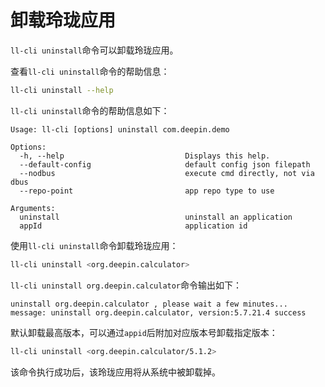 # 卸载玲珑应用

`ll-cli uninstall`命令可以卸载玲珑应用。

查看`ll-cli uninstall`命令的帮助信息：

```bash
ll-cli uninstall --help
```

`ll-cli uninstall`命令的帮助信息如下：

```text
Usage: ll-cli [options] uninstall com.deepin.demo

Options:
  -h, --help                           Displays this help.
  --default-config                     default config json filepath
  --nodbus                             execute cmd directly, not via dbus
  --repo-point                         app repo type to use

Arguments:
  uninstall                            uninstall an application
  appId                                application id
```

使用`ll-cli uninstall`命令卸载玲珑应用：

```bash
ll-cli uninstall <org.deepin.calculator>
```

`ll-cli uninstall org.deepin.calculator`命令输出如下：

```text
uninstall org.deepin.calculator , please wait a few minutes...
message: uninstall org.deepin.calculator, version:5.7.21.4 success
```

默认卸载最高版本，可以通过`appid`后附加对应版本号卸载指定版本：

```bash
ll-cli uninstall <org.deepin.calculator/5.1.2>
```

该命令执行成功后，该玲珑应用将从系统中被卸载掉。
